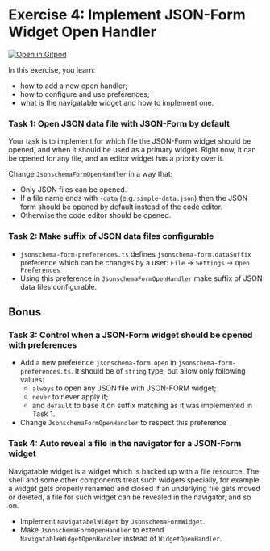 # Exercise 4: Implement JSON-Form Widget Open Handler

[![Open in Gitpod](https://gitpod.io/button/open-in-gitpod.svg)](https://gitpod.io#https://github.com/Phil1iu/theia-training/tree/exercise-4)

In this exercise, you learn:
- how to add a new open handler;
- how to configure and use preferences;
- what is the navigatable widget and how to implement one.

### Task 1: Open JSON data file with JSON-Form by default

Your task is to implement for which file the JSON-Form widget should be opened, and when it should be used as a primary widget.
Right now, it can be opened for any file, and an editor widget has a priority over it.

Change `JsonschemaFormOpenHandler` in a way that:
- Only JSON files can be opened.
- If a file name ends with `-data` (e.g.  `simple-data.json`) then the JSON-form should be opened by default instead of the code editor.
- Otherwise the code editor should be opened.

### Task 2: Make suffix of JSON data files configurable

- `jsonschema-form-preferences.ts` defines `jsonschema-form.dataSuffix` preference which can be changes by a user: `File` -> `Settings` -> `Open Preferences`
- Using this preference in `JsonschemaFormOpenHandler` make suffix of JSON data files configurable.

## Bonus

### Task 3: Control when a JSON-Form widget should be opened with preferences

- Add a new preference `jsonschema-form.open` in `jsonschema-form-preferences.ts`. It should be of `string` type, but allow only following values:
  - `always` to open any JSON file with JSON-FORM widget;
  - `never` to never apply it;
  - and `default` to base it on suffix matching as it was implemented in Task 1.
- Change `JsonschemaFormOpenHandler` to respect this preference`

### Task 4: Auto reveal a file in the navigator for a JSON-Form widget

Navigatable widget is a widget which is backed up with a file resource.
The shell and some other components treat such widgets specially,
for example a widget gets properly renamed and closed if an underlying file gets moved or deleted,
a file for such widget can be revealed in the navigator, and so on.

- Implement `NavigatabelWidget` by  `JsonschemaFormWidget`.
- Make `JsonschemaFormOpenHandler` to extend `NavigatableWidgetOpenHandler` instead of `WidgetOpenHandler`.
